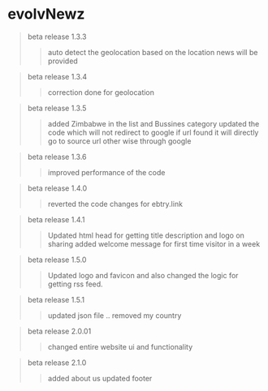 # evolvNewz
>  beta release 1.3.3
>>  auto detect the geolocation
>>  based on the location news will be provided

> beta release 1.3.4
>>  correction done for geolocation

> beta release 1.3.5
>>  added Zimbabwe in the list and Bussines category
>> updated the code which will not redirect to google if url found it will directly go to source url other wise through google

> beta release 1.3.6
>>  improved performance of the code

> beta release 1.4.0
>>  reverted the code changes for ebtry.link

> beta release 1.4.1
>>  Updated html head for getting title description and logo on sharing
>>  added welcome message for first time visitor in a week

> beta release 1.5.0
>>  Updated logo and favicon and also changed the logic for getting rss feed.

> beta release 1.5.1
>>  updated json file .. removed my country

> beta release 2.0.01
>>  changed entire website ui and functionality

> beta release 2.1.0
>>  added about us updated footer